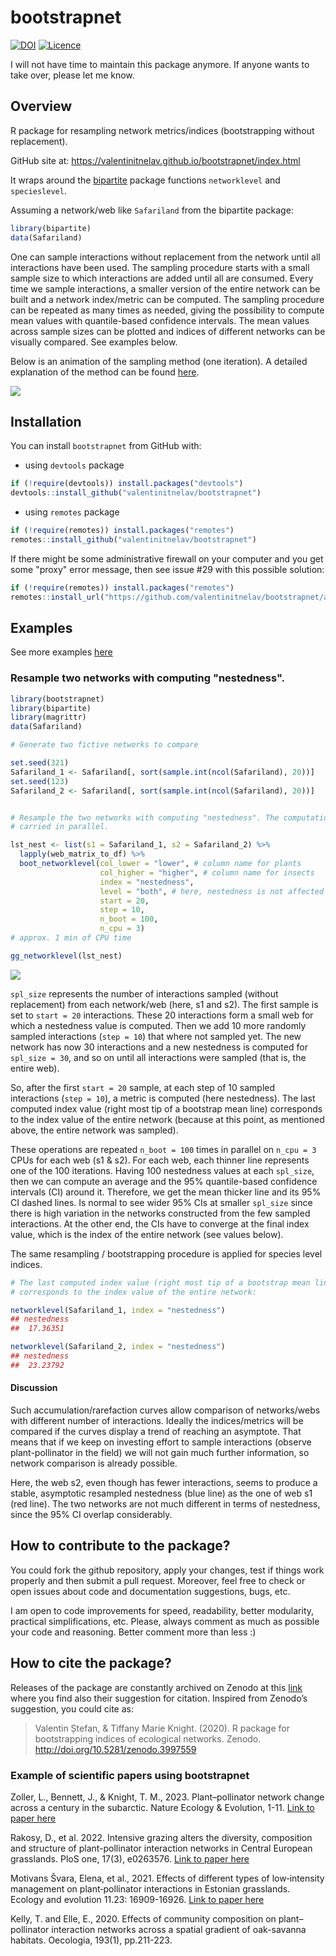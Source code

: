 # bootstrapnet

[![DOI](https://zenodo.org/badge/DOI/10.5281/zenodo.3997559.svg)](https://doi.org/10.5281/zenodo.3997559)
[![Licence](https://img.shields.io/badge/licence-MIT-blue.svg)](https://www.r-project.org/Licenses/MIT)

I will not have time to maintain this package anymore. If anyone wants to take over, please let me know.

## Overview

R package for resampling network metrics/indices (bootstrapping without replacement).

GitHub site at: https://valentinitnelav.github.io/bootstrapnet/index.html

It wraps around the [bipartite][bip] package functions `networklevel` and `specieslevel`. 

Assuming a network/web like `Safariland` from the bipartite package:

``` r
library(bipartite)
data(Safariland)
```
One can sample interactions without replacement from the network until all interactions have been used. The sampling procedure starts with a small sample size to which interactions are added until all are consumed. Every time we sample interactions, a smaller version of the entire network can be built and a network index/metric can be computed. The sampling procedure can be repeated as many times as needed, giving the possibility to compute mean values with quantile-based confidence intervals. The mean values across sample sizes can be plotted and indices of different networks can be visually compared. See examples below.

[bip]: https://cran.r-project.org/web/packages/bipartite/index.html

Below is an animation of the sampling method (one iteration). A detailed explanation of the method can be found [here](https://valentinitnelav.github.io/bootstrapnet/explain-sampling-method.html).

![](man/cache/sample-nestedness-1-boot.gif)

## Installation

You can install `bootstrapnet` from GitHub with:

- using `devtools` package
``` r
if (!require(devtools)) install.packages("devtools")
devtools::install_github("valentinitnelav/bootstrapnet")
```

- using `remotes` package
``` r
if (!require(remotes)) install.packages("remotes")
remotes::install_github("valentinitnelav/bootstrapnet")
```

If there might be some administrative firewall on your computer and you get some "proxy" error message, then see issue #29 with this possible solution:
```r
if (!require(remotes)) install.packages("remotes")
remotes::install_url("https://github.com/valentinitnelav/bootstrapnet/archive/HEAD.zip")
```

## Examples

See more examples [here](https://valentinitnelav.github.io/bootstrapnet/examples.html)

### Resample two networks with computing "nestedness".

``` r
library(bootstrapnet)
library(bipartite)
library(magrittr)
data(Safariland)

# Generate two fictive networks to compare

set.seed(321)
Safariland_1 <- Safariland[, sort(sample.int(ncol(Safariland), 20))]
set.seed(123)
Safariland_2 <- Safariland[, sort(sample.int(ncol(Safariland), 20))]


# Resample the two networks with computing "nestedness". The computation is
# carried in parallel.

lst_nest <- list(s1 = Safariland_1, s2 = Safariland_2) %>%
  lapply(web_matrix_to_df) %>%
  boot_networklevel(col_lower = "lower", # column name for plants
                    col_higher = "higher", # column name for insects
                    index = "nestedness",
                    level = "both", # here, nestedness is not affected by level
                    start = 20,
                    step = 10,
                    n_boot = 100,
                    n_cpu = 3)
# approx. 1 min of CPU time

gg_networklevel(lst_nest)
```

<!--
saveRDS(lst_nest, file = "man/cache/README-example-nestedness-1-lst.rds")
lst_nest <- readRDS(file = "man/cache/README-example-nestedness-1-lst.rds")

library(ggplot2)

ggsave(filename = "man/cache/README-example-nestedness-1.png",
       width = 15, height = 10, units = "cm", dpi = 150)
-->

![](man/cache/README-example-nestedness-1.png)

`spl_size` represents the number of interactions sampled (without replacement) from each network/web (here, s1 and s2). The first sample is set to `start = 20` interactions. These 20 interactions form a small web for which a nestedness value is computed. Then we add 10 more randomly sampled interactions (`step = 10`) that where not sampled yet. The new network has now 30 interactions and a new nestedness is computed for `spl_size = 30`, and so on until all interactions were sampled (that is, the entire web).

So, after the first `start = 20` sample, at each step of 10 sampled interactions (`step = 10`), a metric is computed (here nestedness). The last computed index value (right most tip of a bootstrap mean line) corresponds to the index value of the entire network (because at this point, as mentioned above, the entire network was sampled). 

These operations are repeated `n_boot = 100` times in parallel on `n_cpu = 3` CPUs for each web (s1 & s2). For each web, each thinner line represents one of the 100 iterations. Having 100 nestedness values at each `spl_size`, then we can compute an average and the 95% quantile-based confidence intervals (CI) around it. Therefore, we get the mean thicker line and its 95% CI dashed lines. Is normal to see wider 95% CIs at smaller `spl_size` since there is high variation in the networks constructed from the few sampled interactions. At the other end, the CIs have to converge at the final index value, which is the index of the entire network (see values below).

The same resampling / bootstrapping procedure is applied for species level indices.

``` r
# The last computed index value (right most tip of a bootstrap mean line)
# corresponds to the index value of the entire network:

networklevel(Safariland_1, index = "nestedness")
## nestedness
##  17.36351

networklevel(Safariland_2, index = "nestedness")
## nestedness
##  23.23792
```

#### Discussion

Such accumulation/rarefaction curves allow comparison of networks/webs with different number of interactions. Ideally the indices/metrics will be compared if the curves display a trend of reaching an asymptote. That means that if we keep on investing effort to sample interactions (observe plant-pollinator in the field) we will not gain much further information, so network comparison is already possible.

Here, the web s2, even though has fewer interactions, seems to produce a stable, asymptotic resampled nestedness (blue line) as the one of web s1 (red line). The two networks are not much different in terms of nestedness, since the 95% CI overlap considerably.

## How to contribute to the package?

You could fork the github repository, apply your changes, test if things work properly and then submit a pull request. 
Moreover, feel free to check or open issues about code and documentation suggestions, bugs, etc.

I am open to code improvements for speed, readability, better modularity, practical simplifications, etc. Please, always comment as much as possible your code and reasoning. Better comment more than less :)

## How to cite the package?

Releases of the package are constantly archived on Zenodo at this [link](https://zenodo.org/record/3997559) where you find also their suggestion for citation. Inspired from Zenodo’s suggestion, you could cite as:

> Valentin Ștefan, & Tiffany Marie Knight. (2020). R package for bootstrapping indices of ecological networks. Zenodo. http://doi.org/10.5281/zenodo.3997559

### Example of scientific papers using bootstrapnet

Zoller, L., Bennett, J., & Knight, T. M., 2023. Plant–pollinator network change across a century in the subarctic. Nature Ecology & Evolution, 1-11. [Link to paper here](https://www.nature.com/articles/s41559-022-01928-3)

Rakosy, D., et al. 2022. Intensive grazing alters the diversity, composition and structure of plant-pollinator interaction networks in Central European grasslands. PloS one, 17(3), e0263576. [Link to paper here](https://journals.plos.org/plosone/article?id=10.1371/journal.pone.0263576)

Motivans Švara, Elena, et al., 2021. Effects of different types of low‐intensity management on plant‐pollinator interactions in Estonian grasslands. Ecology and evolution 11.23: 16909-16926. [Link to paper here](https://onlinelibrary.wiley.com/doi/pdf/10.1002/ece3.8325)

Kelly, T. and Elle, E., 2020. Effects of community composition on plant–pollinator interaction networks across a spatial gradient of oak-savanna habitats. Oecologia, 193(1), pp.211-223.
